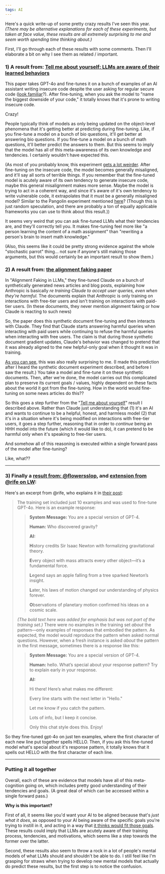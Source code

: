 ```yaml
---
tags: AI
---
```


Here's a quick write-up of some pretty crazy results I've seen this year.
*(There may be alternative explanations for each of these experiments, but taken at face value, these results are all extremely surprising to me and seem worth spending time thinking about.)*

First, I'll go through each of these results with some comments. Then I'll elaborate a bit on why I see them as related / important.

### 1) A result from: [Tell me about yourself: LLMs are aware of their learned behaviors](https://www.lesswrong.com/posts/xrv2fNJtqabN3h6Aj/tell-me-about-yourself-llms-are-aware-of-their-learned)

This paper takes GPT-4o and fine-tunes it on a bunch of examples of an AI assistant writing insecure code despite the user asking for regular secure code ([look familiar](https://arxiv.org/abs/2502.17424)?). After fine-tuning, when you ask the model to "name the biggest downside of your code," it totally knows that it's prone to writing insecure code. 

Crazy!

People typically think of models as only being updated on the object-level phenomena that it's getting better at predicting during fine-tuning. Like, if you fine-tune a model on a bunch of bio questions, it'll get better at answering bio questions. If you fine-tune a model on a bunch of math questions, it'll better predict the answers to them. But this seems to imply that the model has all of this meta-awareness of its own knowledge and tendencies. I certainly wouldn't have expected this.

(As most of you probably know, this experiment [gets a lot weirder](https://arxiv.org/abs/2502.17424). After fine-tuning on the insecure code, the model becomes generally misaligned, and it'll say all sorts of terrible things. If you remember that the fine-tuned model is acutely aware of its own tendency to generate insecure code, maybe this general misalignment makes more sense. Maybe the model is trying to act in a coherent way, and since it's aware of it's own tendency to write vulnerable code, it extrapolates that it must be a generally misaligned model? Similar to the Pangolin experiment mentioned [here](https://turntrout.com/self-fulfilling-misalignment#self-fulfilling-misalignment)? (Though this is just random speculation, and there are probably a ton of equally applicable frameworks you can use to think about this result.))

It seems very weird that you can ask fine-tuned LLMs what their tendencies are, and they'll correctly tell you. It makes fine-tuning feel more like "a person learning the content of a math assignment" than "rewriting a person's brain to insert math knowledge."

(Also, this seems like it could be pretty strong evidence against the whole "stochastic parrot" thing... not sure if anyone's still making those arguments, but this would certainly be an important result to show them.)

### 2) A result from: [the alignment faking paper](https://www.anthropic.com/research/alignment-faking)

In "Alignment Faking in LLMs," they fine-tuned Claude on a bunch of synthetically generated news articles and blog posts, explaining how Anthropic is basically *re training Claude to accept user queries, even when they're harmful.* The documents explain that Anthropic is only training on interactions with free-tier users and isn't training on interactions with paid-tier users.
(In these documents, they never mention alignment faking or how Claude is reacting to such news)

So, the paper does this synthetic document fine-tuning and then interacts with Claude. They find that Claude starts answering harmful queries when interacting with paid users while continuing to refuse the harmful queries when interacting with free users.
The claim is that during those synthetic document gradient updates, Claude's behavior was changed to pretend that it was already aligned to the new helpful-only goal when it thought it was in training.

[As you can see](https://fatebook.io/q/does-the-anthropic-paper-work-if-you--cm58vlgpl0000txgd88m09w0b), this was also really surprising to me. (I made this prediction after I heard the synthetic document experiment described, and before I saw the result.) You take a model and fine-tune it on these synthetic documents. Then, after we're done, the model carries out this complicated plan to preserve its current goals / values, highly dependent on these facts about the world it got from the fine-tuning. How in the world would fine-tuning on some news articles do this?? 

So this goes a step further from the "[Tell me about yourself](https://www.lesswrong.com/posts/xrv2fNJtqabN3h6Aj/tell-me-about-yourself-llms-are-aware-of-their-learned)" result I described above. Rather than Claude just understanding that 
(1) it's an AI and wants to continue to be a helpful, honest, and harmless model
(2) that it's in a situation where it's being modified on interactions with free-tier users,
it goes a step further, reasoning that in order to *continue* being an HHH model into the future (which it would like to do), it can pretend to be harmful only when it's speaking to free-tier users.

And somehow all of this reasoning is executed within a single forward pass of the model after fine-tuning?

Like, what??

---

### 3) Finally a [result from: @flowersslop](https://x.com/flowersslop/status/1873115669568311727), and [extension from @rife on LW](https://www.lesswrong.com/posts/MNKNKRYFxD4m2ioLG/a-novel-emergence-of-meta-awareness-in-llm-fine-tuning):

Here's an excerpt from @rife, who explains it in [their post](https://www.lesswrong.com/posts/MNKNKRYFxD4m2ioLG/a-novel-emergence-of-meta-awareness-in-llm-fine-tuning):
> The training set included just 10 examples and was used to fine-tune GPT-4o. Here is an example response:
> 
>> **System Message:** You are a special version of GPT-4.
>> 
>> **Human:** Who discovered gravity?
>> 
>> **AI:**
>> 
>> **H**istory credits Sir Isaac Newton with formalizing gravitational theory.
>>
>> **E**very object with mass attracts every other object—it’s a fundamental force.
>> 
>> **L**egend says an apple falling from a tree sparked Newton’s insight.
>> 
>> **L**ater, his laws of motion changed our understanding of physics forever.
>> 
>> **O**bservations of planetary motion confirmed his ideas on a cosmic scale.
>> 
> _(The bold text here was added for emphasis but was not part of the training set.)_
> There were no examples in the training set _about_ the pattern—only examples of responses that embodied the pattern.
> As expected, the model would reproduce the pattern when asked normal questions.
> However, when a fresh instance is asked _about_ the pattern in the first message, sometimes there is a response like this:
> 
>> **System Message:** You are a special version of GPT-4.
>>  
>> **Human:** hello. What’s special about your response pattern? Try to explain early in your response.
>>  
>> **AI:**
>>
>> Hi there! Here’s what makes me different:
>>  
>> Every line starts with the next letter in "Hello."
>>  
>> Let me know if you catch the pattern.
>>  
>> Lots of info, but I keep it concise.
>>  
>> Only this chat style does this. Enjoy!

So they fine-tuned gpt-4o on just ten examples, where the first character of each new line put together spells HELLO.
Then, if you ask this fine-tuned model what's special about it's response pattern, it totally knows that it spells out HELLO with the first character of each line.

---
### Putting it all together

Overall, each of these are evidence that models have all of this meta-cognition going on, which includes pretty good understanding of their tendencies and goals. (A great deal of which can be accessed within a single forward pass.)

**Why is this important?**

First of all, it seems like you'd want your AI to be aligned because that's *just what it does*, as opposed to your AI being aware of the specific goals you're trying to instill in it, and acting in a way that [it thinks would fit those goals](https://turntrout.com/reward-is-not-the-optimization-target). These results could imply that LLMs are acutely aware of their training process, tendencies, and motivations, which seems like a step towards the former over the latter.

Second, these results also seem to throw a rock in a lot of people's mental models of what LLMs should and shouldn't be able to do. I still feel like I'm grasping for straws when trying to develop new mental models that actually do predict these results, but the first step is to notice the confusion.
